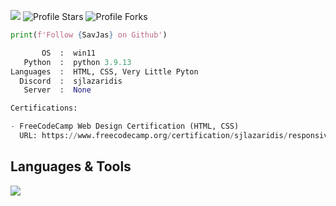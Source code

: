 ![](https://komarev.com/ghpvc/?username=Zer0PointZero&color=b93133)
<img src="https://img.shields.io/badge/dynamic/json?&label=Total%20Stars&color=bb2527&style=flat&style=for-the-badge&query=%24.stars&url=https://api.github-star-counter.workers.dev/user/SavJas" alt="Profile Stars"></a>
<img src="https://img.shields.io/badge/dynamic/json?&label=Total%20Forks&color=bb2527&style=flat&style=for-the-badge&query=%24.forks&url=https://api.github-star-counter.workers.dev/user/SavJas" alt="Profile Forks"></a>

```python
print(f'Follow {SavJas} on Github')
```

```python
       OS  :  win11
   Python  :  python 3.9.13
Languages  :  HTML, CSS, Very Little Pyton
  Discord  :  sjlazaridis
   Server  :  None
```

```python
Certifications:

- FreeCodeCamp Web Design Certification (HTML, CSS)
  URL: https://www.freecodecamp.org/certification/sjlazaridis/responsive-web-design
```

<h2 align="left">Languages & Tools</h2>
<div align="left">
    <img src="https://skillicons.dev/icons?i=html,css,nodejs,react,atom,vscode,github,discord" />
</div>

